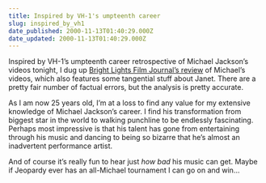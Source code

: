 ```yaml
---
title: Inspired by VH-1's umpteenth career
slug: inspired_by_vh1
date_published: 2000-11-13T01:40:29.000Z
date_updated: 2000-11-13T01:40:29.000Z
---
```


Inspired by VH-1’s umpteenth career retrospective of Michael Jackson’s videos tonight, I dug up [Bright Lights Film Journal’s review](http://www.brightlightsfilm.com/25/jackson1.html) of Michael’s videos, which also features some tangential stuff about Janet. There are a pretty fair number of factual errors, but the analysis is pretty accurate.

As I am now 25 years old, I’m at a loss to find any value for my extensive knowledge of Michael Jackson’s career. I find his transformation from biggest star in the world to walking punchline to be endlessly fascinating. Perhaps most impressive is that his talent has gone from entertaining through his music and dancing to being so bizarre that he’s almost an inadvertent performance artist.

And of course it’s really fun to hear just *how bad* his music can get. Maybe if Jeopardy ever has an all-Michael tournament I can go on and win…
